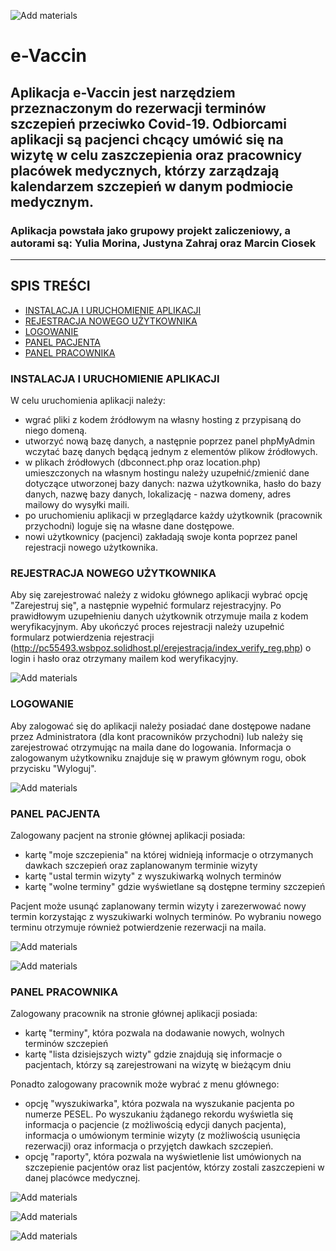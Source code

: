 

![Add materials](./gfx/logo_poziom.png)
# e-Vaccin
## Aplikacja e-Vaccin jest narzędziem przeznaczonym do rezerwacji terminów szczepień przeciwko Covid-19. Odbiorcami aplikacji są pacjenci chcący umówić się na wizytę w celu zaszczepienia oraz pracownicy placówek medycznych, którzy zarządzają kalendarzem szczepień w danym podmiocie medycznym.

### Aplikacja powstała jako grupowy projekt zaliczeniowy, a autorami są: Yulia Morina, Justyna Zahraj oraz Marcin Ciosek

---

## SPIS TREŚCI
* [INSTALACJA I URUCHOMIENIE APLIKACJI](#instalation)
* [REJESTRACJA NOWEGO UŻYTKOWNIKA](#register)
* [LOGOWANIE](#loging)
* [PANEL PACJENTA](#user_panel)
* [PANEL PRACOWNIKA](#employee_panel)


<a name="instalation">

### INSTALACJA I URUCHOMIENIE APLIKACJI
W celu uruchomienia aplikacji należy:
* wgrać pliki z kodem źródłowym na własny hosting z przypisaną do niego domeną.
* utworzyć nową bazę danych, a następnie poprzez panel phpMyAdmin wczytać bazę danych będącą jednym z elementów plikow źródłowych.
* w plikach źródłowych (dbconnect.php oraz location.php) umieszczonych na własnym hostingu należy uzupełnić/zmienić dane dotyczące utworzonej bazy danych: nazwa użytkownika, hasło do bazy danych, nazwę bazy danych, lokalizację - nazwa domeny, adres mailowy do wysyłki maili.
* po uruchomieniu aplikacji w przeglądarce każdy użytkownik (pracownik przychodni) loguje się na własne dane dostępowe.
* nowi użytkownicy (pacjenci) zakładają swoje konta poprzez panel rejestracji nowego użytkownika.


<a name="register">

### REJESTRACJA NOWEGO UŻYTKOWNIKA  

Aby się zarejestrować należy z widoku głównego aplikacji wybrać opcję "Zarejestruj się", a następnie wypełnić formularz rejestracyjny. Po prawidłowym uzupełnieniu danych użytkownik otrzymuje maila z kodem weryfikacyjnym. Aby ukończyć proces rejestracji należy uzupełnić formularz potwierdzenia rejestracji (http://pc55493.wsbpoz.solidhost.pl/erejestracja/index_verify_reg.php) o login i hasło oraz otrzymany mailem kod weryfikacyjny. 

![Add materials](./gfx/register.png)


<a name="loging">

### LOGOWANIE

Aby zalogować się do aplikacji należy posiadać dane dostępowe nadane przez Administratora (dla kont pracowników przychodni) lub należy się zarejestrować otrzymując na maila dane do logowania. Informacja o zalogowanym użytkowniku znajduje się w prawym głównym rogu, obok przycisku "Wyloguj".

![Add materials](./gfx/login.png)


<a name="user_panel">

### PANEL PACJENTA  

Zalogowany pacjent na stronie głównej aplikacji posiada:
* kartę "moje szczepienia" na której widnieją informacje o otrzymanych dawkach szczepień oraz zaplanowanym terminie wizyty
* kartę "ustal termin wizyty" z wyszukiwarką wolnych terminów
* kartę "wolne terminy" gdzie wyświetlane są dostępne terminy szczepień

Pacjent może usunąć zaplanowany termin wizyty i zarezerwować nowy termin korzystając z wyszukiwarki wolnych terminów. Po wybraniu nowego terminu otrzymuje również potwierdzenie rezerwacji na maila.

![Add materials](./gfx/user_panel.png)

![Add materials](./gfx/user_panel2.png)


<a name="employee_panel">

### PANEL PRACOWNIKA

Zalogowany pracownik na stronie głównej aplikacji posiada:
* kartę "terminy", która pozwala na dodawanie nowych, wolnych terminów szczepień
* kartę "lista dzisiejszych wizty" gdzie znajdują się informacje o pacjentach, którzy są zarejestrowani na wizytę w bieżącym dniu

Ponadto zalogowany pracownik może wybrać z menu głównego:
* opcję "wyszukiwarka", która pozwala na wyszukanie pacjenta po numerze PESEL. Po wyszukaniu żądanego rekordu wyświetla się informacja o pacjencie (z możliwością edycji danych pacjenta), informacja o umówionym terminie wizyty (z możliwością usunięcia rezerwacji) oraz informacja o przyjętch dawkach szczepień.
* opcję "raporty", która pozwala na wyświetlenie list umówionych na szczepienie pacjentów oraz list pacjentów, którzy zostali zaszczepieni w danej placówce medycznej.


![Add materials](./gfx/employee_panel.png)

![Add materials](./gfx/search_engine.png)

![Add materials](./gfx/raports.png)